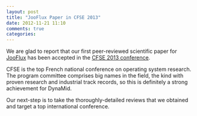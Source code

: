 ```yaml
---
layout: post
title: "JooFlux Paper in CFSE 2013"
date: 2012-11-21 11:10
comments: true
categories: 
---
```


We are glad to report that our first peer-reviewed scientific paper
for [JooFlux](http://github.com/dynamid/jooflux) has been accepted
in the [CFSE 2013 conference](http://compas2013.inrialpes.fr).

CFSE is the top French national conference on operating system research. The program committee
comprises big names in the field, the kind with proven research and industrial track records, so
this is definitely a strong achievement for DynaMid.

Our next-step is to take the thoroughly-detailed reviews that we obtained and target a top
international conference.

